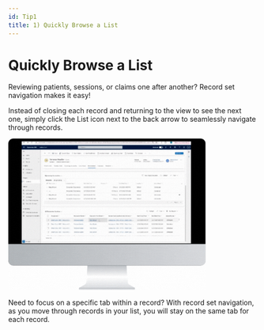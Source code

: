 ```yaml
---
id: Tip1
title: 1) Quickly Browse a List
---
```


# Quickly Browse a List

Reviewing patients, sessions, or claims one after another? Record set navigation makes it easy!

Instead of closing each record and returning to the view to see the next one, simply click the List icon next to the back arrow to seamlessly navigate through records.

<img src ='/img/TT1.gif' width='400'/> 

Need to focus on a specific tab within a record? With record set navigation, as you move through records in your list, you will stay on the same tab for each record.
